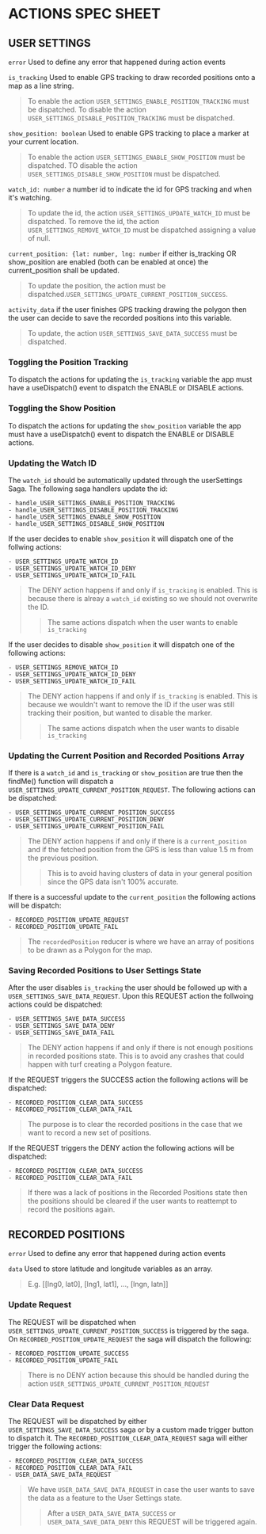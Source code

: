 # ACTIONS SPEC SHEET

## USER SETTINGS

`error` Used to define any error that happened during action events

`is_tracking` Used to enable GPS tracking to draw recorded positions
onto a map as a line string.

> To enable the action `USER_SETTINGS_ENABLE_POSITION_TRACKING` must
> be dispatched.
> To disable the action `USER_SETTINGS_DISABLE_POSITION_TRACKING` must
> be dispatched.

`show_position: boolean` Used to enable GPS tracking to place a marker
at your current location.

> To enable the action `USER_SETTINGS_ENABLE_SHOW_POSITION` must be
> dispatched.
> TO disable the action `USER_SETTINGS_DISABLE_SHOW_POSITION` must be
> dispatched.

`watch_id: number` a number id to indicate the id for GPS tracking
and when it's watching.

> To update the id, the action `USER_SETTINGS_UPDATE_WATCH_ID` must
> be dispatched.
> To remove the id, the action `USER_SETTINGS_REMOVE_WATCH_ID` must
> be dispatched assigning a value of null.

`current_position: {lat: number, lng: number` if either is_tracking
OR show_position are enabled (both can be enabled at once) the
current_position shall be updated.

> To update the position, the action
> must be dispatched.`USER_SETTINGS_UPDATE_CURRENT_POSITION_SUCCESS`.

`activity_data` if the user finishes GPS tracking drawing the
polygon then the user can decide to save the recorded positions
into this variable.

> To update, the action `USER_SETTINGS_SAVE_DATA_SUCCESS` must be
> dispatched.

### Toggling the Position Tracking

To dispatch the actions for updating the `is_tracking` variable the
app must have a useDispatch() event to dispatch the ENABLE or DISABLE
actions.

### Toggling the Show Position

To dispatch the actions for updating the `show_position` variable the
app must have a useDispatch() event to dispatch the ENABLE or DISABLE
actions.

### Updating the Watch ID

The `watch_id` should be automatically updated through the userSettings
Saga. The following saga handlers update the id:

    - handle_USER_SETTINGS_ENABLE_POSITION_TRACKING
    - handle_USER_SETTINGS_DISABLE_POSITION_TRACKING
    - handle_USER_SETTINGS_ENABLE_SHOW_POSITION
    - handle_USER_SETTINGS_DISABLE_SHOW_POSITION

If the user decides to enable `show_position` it will dispatch one of
the follwing actions:

    - USER_SETTINGS_UPDATE_WATCH_ID
    - USER_SETTINGS_UPDATE_WATCH_ID_DENY
    - USER_SETTINGS_UPDATE_WATCH_ID_FAIL

> The DENY action happens if and only if `is_tracking` is enabled. This
> is because there is alreay a `watch_id` existing so we should not
> overwrite the ID.
>> The same actions dispatch when the user wants to enable `is_tracking`

If the user decides to disable `show_position` it will dispatch one of
the following actions:

    - USER_SETTINGS_REMOVE_WATCH_ID
    - USER_SETTINGS_UPDATE_WATCH_ID_DENY
    - USER_SETTINGS_UPDATE_WATCH_ID_FAIL

> The DENY action happens if and only if `is_tracking` is enabled. This
> is because we wouldn't want to remove the ID if the user was still
> tracking their position, but wanted to disable the marker.
>> The same actions dispatch when the user wants to disable `is_tracking`

### Updating the Current Position and Recorded Positions Array

If there is a `watch_id` and `is_tracking` or `show_position` are true
then the findMe() function will dispatch a
`USER_SETTINGS_UPDATE_CURRENT_POSITION_REQUEST`. The following actions
can be dispatched:

    - USER_SETTINGS_UPDATE_CURRENT_POSITION_SUCCESS
    - USER_SETTINGS_UPDATE_CURRENT_POSITION_DENY
    - USER_SETTINGS_UPDATE_CURRENT_POSITION_FAIL

> The DENY action happens if and only if there is a `current_position`
> and if the fetched position from the GPS is less than value 1.5 m from
> the previous position.
>> This is to avoid having clusters of data in your general position
>> since the GPS data isn't 100% accurate.

If there is a successful update to the `current_position` the following
actions will be dispatch:

    - RECORDED_POSITION_UPDATE_REQUEST
    - RECORDED_POSITION_UPDATE_FAIL

> The `recordedPosition` reducer is where we have an array of positions
> to be drawn as a Polygon for the map.

### Saving Recorded Positions to User Settings State

After the user disables `is_tracking` the user should be followed up
with a `USER_SETTINGS_SAVE_DATA_REQUEST`. Upon this REQUEST action the
follwoing actions could be dispatched:

    - USER_SETTINGS_SAVE_DATA_SUCCESS
    - USER_SETTINGS_SAVE_DATA_DENY
    - USER_SETTINGS_SAVE_DATA_FAIL

> The DENY action happens if and only if there is not enough positions
> in recorded positions state. This is to avoid any crashes that could
> happen with turf creating a Polygon feature.

If the REQUEST triggers the SUCCESS action the following actions will
be dispatched:

    - RECORDED_POSITION_CLEAR_DATA_SUCCESS
    - RECORDED_POSITION_CLEAR_DATA_FAIL

> The purpose is to clear the recorded positions in the case that we
> want to record a new set of positions.

If the REQUEST triggers the DENY action the following actions will be
dispatched:

    - RECORDED_POSITION_CLEAR_DATA_SUCCESS
    - RECORDED_POSITION_CLEAR_DATA_FAIL

> If there was a lack of positions in the Recorded Positions state then
> the positions should be cleared if the user wants to reattempt to
> record the positions again.

## RECORDED POSITIONS

`error` Used to define any error that happened during action events

`data` Used to store latitude and longitude variables as an array.
> E.g. [[lng0, lat0], [lng1, lat1], ..., [lngn, latn]]

### Update Request

The REQUEST will be dispatched when
`USER_SETTINGS_UPDATE_CURRENT_POSITION_SUCCESS` is triggered by the saga.
On `RECORDED_POSITION_UPDATE_REQUEST` the saga will dispatch the
following:

    - RECORDED_POSITION_UPDATE_SUCCESS
    - RECORDED_POSITION_UPDATE_FAIL

> There is no DENY action because this should be handled during the
> action `USER_SETTINGS_UPDATE_CURRENT_POSITION_REQUEST`

### Clear Data Request

The REQUEST will be dispatched by either
`USER_SETTINGS_SAVE_DATA_SUCCESS` saga or by a custom made trigger button
to dispatch it. The `RECORDED_POSITION_CLEAR_DATA_REQUEST` saga will 
either trigger the following actions:

    - RECORDED_POSITION_CLEAR_DATA_SUCCESS
    - RECORDED_POSITION_CLEAR_DATA_FAIL
    - USER_DATA_SAVE_DATA_REQUEST

> We have `USER_DATA_SAVE_DATA_REQUEST` in case the user wants to
> save the data as a feature to the User Settings state.
>> After a `USER_DATA_SAVE_DATA_SUCCESS` or `USER_DATA_SAVE_DATA_DENY`
>> this REQUEST will be triggered again.